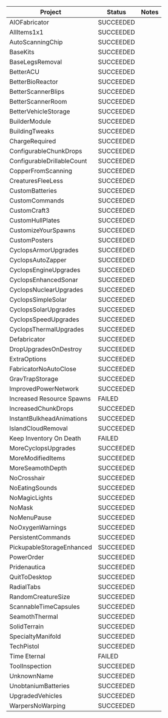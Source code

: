 ﻿| Project | Status | Notes |
|---|---|---|
| AIOFabricator | SUCCEEDED |  |
| AllItems1x1 | SUCCEEDED |  |
| AutoScanningChip | SUCCEEDED |  |
| BaseKits | SUCCEEDED |  |
| BaseLegsRemoval | SUCCEEDED |  |
| BetterACU | SUCCEEDED |  |
| BetterBioReactor | SUCCEEDED |  |
| BetterScannerBlips | SUCCEEDED |  |
| BetterScannerRoom | SUCCEEDED |  |
| BetterVehicleStorage | SUCCEEDED |  |
| BuilderModule | SUCCEEDED |  |
| BuildingTweaks | SUCCEEDED |  |
| ChargeRequired | SUCCEEDED |  |
| ConfigurableChunkDrops | SUCCEEDED |  |
| ConfigurableDrillableCount | SUCCEEDED |  |
| CopperFromScanning | SUCCEEDED |  |
| CreaturesFleeLess | SUCCEEDED |  |
| CustomBatteries | SUCCEEDED |  |
| CustomCommands | SUCCEEDED |  |
| CustomCraft3 | SUCCEEDED |  |
| CustomHullPlates | SUCCEEDED |  |
| CustomizeYourSpawns | SUCCEEDED |  |
| CustomPosters | SUCCEEDED |  |
| CyclopsArmorUpgrades | SUCCEEDED |  |
| CyclopsAutoZapper | SUCCEEDED |  |
| CyclopsEngineUpgrades | SUCCEEDED |  |
| CyclopsEnhancedSonar | SUCCEEDED |  |
| CyclopsNuclearUpgrades | SUCCEEDED |  |
| CyclopsSimpleSolar | SUCCEEDED |  |
| CyclopsSolarUpgrades | SUCCEEDED |  |
| CyclopsSpeedUpgrades | SUCCEEDED |  |
| CyclopsThermalUpgrades | SUCCEEDED |  |
| Defabricator | SUCCEEDED |  |
| DropUpgradesOnDestroy | SUCCEEDED |  |
| ExtraOptions | SUCCEEDED |  |
| FabricatorNoAutoClose | SUCCEEDED |  |
| GravTrapStorage | SUCCEEDED |  |
| ImprovedPowerNetwork | SUCCEEDED |  |
| Increased Resource Spawns | FAILED |  |
| IncreasedChunkDrops | SUCCEEDED |  |
| InstantBulkheadAnimations | SUCCEEDED |  |
| IslandCloudRemoval | SUCCEEDED |  |
| Keep Inventory On Death | FAILED |  |
| MoreCyclopsUpgrades | SUCCEEDED |  |
| MoreModifiedItems | SUCCEEDED |  |
| MoreSeamothDepth | SUCCEEDED |  |
| NoCrosshair | SUCCEEDED |  |
| NoEatingSounds | SUCCEEDED |  |
| NoMagicLights | SUCCEEDED |  |
| NoMask | SUCCEEDED |  |
| NoMenuPause | SUCCEEDED |  |
| NoOxygenWarnings | SUCCEEDED |  |
| PersistentCommands | SUCCEEDED |  |
| PickupableStorageEnhanced | SUCCEEDED |  |
| PowerOrder | SUCCEEDED |  |
| Pridenautica | SUCCEEDED |  |
| QuitToDesktop | SUCCEEDED |  |
| RadialTabs | SUCCEEDED |  |
| RandomCreatureSize | SUCCEEDED |  |
| ScannableTimeCapsules | SUCCEEDED |  |
| SeamothThermal | SUCCEEDED |  |
| SolidTerrain | SUCCEEDED |  |
| SpecialtyManifold | SUCCEEDED |  |
| TechPistol | SUCCEEDED |  |
| Time Eternal | FAILED |  |
| ToolInspection | SUCCEEDED |  |
| UnknownName | SUCCEEDED |  |
| UnobtaniumBatteries | SUCCEEDED |  |
| UpgradedVehicles | SUCCEEDED |  |
| WarpersNoWarping | SUCCEEDED |  |

